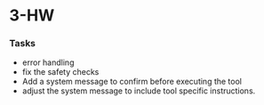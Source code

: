 # 3-HW



### Tasks

- error handling
- fix the safety checks
- Add a system message to confirm before executing the tool
- adjust the system message to include tool specific instructions.